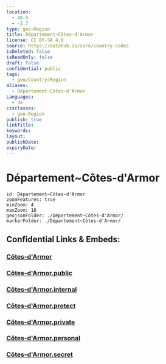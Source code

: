 ```yaml
---
location:
  - 48.5
  - -2.7
type: geo-Region
title: Département~Côtes-d'Armor
license: CC BY-SA 4.0
source: https://datahub.io/core/country-codes
isDeleted: false
isReadOnly: false
draft: false
confidential: public
tags:
  - geo/Country/Region
aliases:
  - Département~Côtes-d'Armor
Languages:
  - de
cssclasses:
  - geo-Region
publish: true
linkTitle:
keywords:
layout:
publishDate:
expiryDate:
---
```


# Département~Côtes-d'Armor

```leaflet
id: Département~Côtes-d'Armor
zoomFeatures: true 
minZoom: 4 
maxZoom: 18
geojsonFolder: ./Département~Côtes-d'Armor/
markerFolder: ./Département~Côtes-d'Armor/
```


## Confidential Links & Embeds: 

### [Côtes-d'Armor](/_Standards/Earth/Continent/Europe/Europe~West/France/regions~France/Bretagne/departments~Bretagne/Côtes-d'Armor.md) 

### [Côtes-d'Armor.public](/_public/Earth/Continent/Europe/Europe~West/France/regions~France/Bretagne/departments~Bretagne/Côtes-d'Armor.public.md) 

### [Côtes-d'Armor.internal](/_internal/Earth/Continent/Europe/Europe~West/France/regions~France/Bretagne/departments~Bretagne/Côtes-d'Armor.internal.md) 

### [Côtes-d'Armor.protect](/_protect/Earth/Continent/Europe/Europe~West/France/regions~France/Bretagne/departments~Bretagne/Côtes-d'Armor.protect.md) 

### [Côtes-d'Armor.private](/_private/Earth/Continent/Europe/Europe~West/France/regions~France/Bretagne/departments~Bretagne/Côtes-d'Armor.private.md) 

### [Côtes-d'Armor.personal](/_personal/Earth/Continent/Europe/Europe~West/France/regions~France/Bretagne/departments~Bretagne/Côtes-d'Armor.personal.md) 

### [Côtes-d'Armor.secret](/_secret/Earth/Continent/Europe/Europe~West/France/regions~France/Bretagne/departments~Bretagne/Côtes-d'Armor.secret.md)

